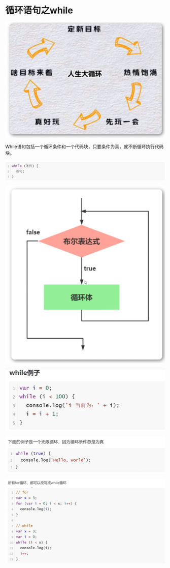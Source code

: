 <h1>循环语句之while</h1>

![Alt text](image.png)

While语句包括一个循环条件和一个代码块，只要条件为真，就不断循环执行代码块。

![Alt text](image-1.png)

![Alt text](image-2.png)

![Alt text](image-3.png)

![Alt text](image-4.png)

![Alt text](image-5.png)